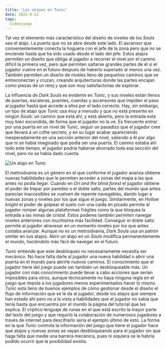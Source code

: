```yaml
---
title: 'Los atajos en Tunic'
date: 2022-8-21
tags:
  videojuego
---
```

Tal vez el elemento más característico del diseño de niveles de los *Souls* sea el atajo. La puerta que no se abre desde este lado. El ascensor que convenientemente conecta la hoguera con el jefe de la zona pero que no se enciende hasta que ha sido usado desde el lado del jefe. Estos atajos permiten un diseño que obliga al jugador a recorrer el nivel por el camino difícil la primera vez, pero que permiten saltarse grandes partes de él si el jugador vuelve en el futuro después de haberlo superado al menos una vez. También permiten un diseño de niveles lleno de pequeños caminos que se entreconectan y cruzan, creando arquitecturas donde las partes encajan como piezas de un reloj y que son muy satisfactorias de explorar.

La influencia de *Dark Souls* es evidente en *Tunic*, y sus niveles están llenos de puertas, escaleras, puentes, cuerdas y ascensores que impiden el paso al jugador hasta que accede a ellos por el lado correcto. Hay, sin embargo, un tipo de atajo que *Tunic* usa muy a menudo y que no está presente en ningún *Souls*: un camino que está ahí, y está abierto, pero la entrada está muy bien escondida, de forma que el jugador no la ve. Es frecuente entrar por una puerta en un nivel de *Tunic*, seguir un pasadizo que el jugador cree que llevará a un cofre secreto, y en su lugar acabar apareciendo inesperadamente en una sección anterior del nivel, saliendo a él por algo que ni se había imaginado que podía ser una puerta. El camino estaba ahí todo este tiempo, el jugador podría haberse ahorrado toda esa sección del nivel, pero no se había dado cuenta.

![Un atajo en Tunic](/images/tunic-atajo.gif)

El metroidvania es un género en el que conforme el jugador avanza obtiene nuevas habilidades que le permiten acceder a zonas del mapa a las que antes no podía llegar. Cuando en *Ori and the blind forest* el jugador obtiene el poder de trepar por paredes o el doble salto, partes del mundo que antes parecían inaccesibles se vuelven de repente navegables, dando lugar a nuevas zonas y niveles por los que sigue el juego. Similarmente, en *Hollow knight* el poder de golpear el suelo con una caída en picado permite al jugador romper algunas plataformas frágiles como la que bloquea la entrada a las minas de cristal. Estos poderes también permiten navegar niveles anteriores con muchísima más facilidad. Conseguir el doble salto permite al jugador atravesar en un momento niveles por los que antes costaba avanzar. Aunque no es un metroidvania, *Dark Souls* usa un patrón similar en sus atajos. Abrir un atajo en un *Souls* modifica permanentemente el mundo, haciéndolo más fácil de navegar en el futuro.

*Tunic* entiende que este desbloqueo no necesariamente necesita ser mecánico. No hace falta darle al jugador una nueva habilidad o abrir una puerta en el mundo para abrirle nuevos caminos. El conocimiento que el jugador tiene del juego puede ser también un desbloqueable más. Un jugador con más conocimiento puede llevar a cabo acciones que serían imposibles para otros, aunque técnicamente no haya ninguna regla en el juego que impida a los jugadores menos experimentados hacer lo mismo. *Tunic* está lleno de buenos ejemplos de cómo gestionar desde el diseño el flujo de información que se le da al jugador, desde los atajos que siempre han estado ahí pero no a la vista a habilidades que el jugador no sabía que tenía hasta que encuentra por el mundo la página del tutorial que las explica. El críptico lenguaje de runas en el que está escrito la mayor parte del texto del juego y que requirió la colaboración de numerosos jugadores a través de internet para descifrarlo sería el ejemplo último de esto. La forma en la que *Tunic* controla la información del juego que tiene el jugador hace que atajos y nuevas zonas se vayan desbloqueando para el jugador sin que haga falta que medie una barrera mecánica, pues ni siquiera se le habría podido ocurrir que la posibilidad existía.
